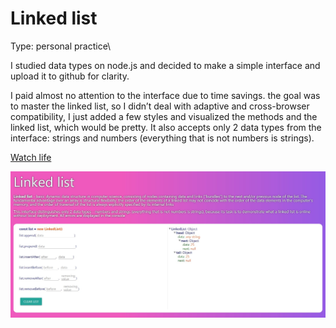 # Linked list

Type: personal practice\

I studied data types on node.js and decided to make a simple interface and upload it to github for clarity.

I paid almost no attention to the interface due to time savings. the goal was to master the linked list, so I didn’t deal with adaptive and cross-browser compatibility, I just added a few styles and visualized the methods and the linked list, which would be pretty. It also accepts only 2 data types from the interface: strings and numbers (everything that is not numbers is strings).

[Watch life](https://artyommusin.github.io/linked-list/)

![accordionScreen](./public/screen1.jpg)
